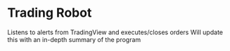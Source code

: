 # Trading Robot
 Listens to alerts from TradingView and executes/closes orders
 Will update this with an in-depth summary of the program 